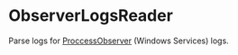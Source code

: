 # ObserverLogsReader

Parse logs for [ProccessObserver](https://github.com/JulesG10/ProcessObserver) (Windows Services) logs.
